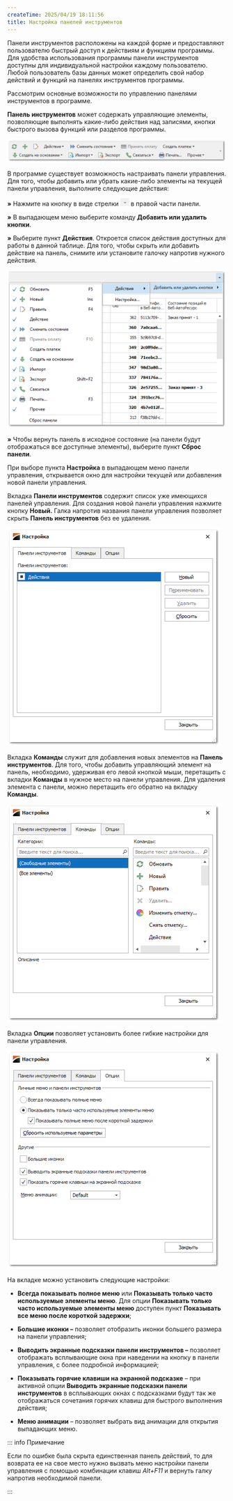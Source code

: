 ```yaml
---
createTime: 2025/04/19 18:11:56
title: Настройка панелей инструментов
---
```

Панели инструментов расположены на каждой форме и предоставляют пользователю быстрый доступ к действиям и функциям программы. Для удобства использования программы панели инструментов доступны для индивидуальной настройки каждому пользователю. Любой пользователь базы данных может определить свой набор действий и функций на панелях инструментов программы.

Рассмотрим основные возможности по управлению панелями инструментов в программе.

**Панель инструментов** может содержать управляющие элементы, позволяющие выполнять какие-либо действия над записями, кнопки быстрого вызова функций или разделов программы.

![](../../../assets/guide/Aspose.Words.6f13226c-9016-4dda-be57-653ed66d987a.130.png)

В программе существует возможность настраивать панели управления. Для того, чтобы добавить или убрать какие-либо элементы на текущей панели управления, выполните следующие действия:

**»** Нажмите на кнопку в виде стрелки ![](../../../assets/guide/Aspose.Words.6f13226c-9016-4dda-be57-653ed66d987a.131.png) в правой части панели.

**»** В выпадающем меню выберите команду **Добавить или удалить кнопки**.

**»** Выберите пункт **Действия**. Откроется список действия доступных для работы в данной таблице. Для того, чтобы скрыть или добавить действие на панель, снимите или установите галочку напротив нужного действия.

![](../../../assets/guide/Aspose.Words.6f13226c-9016-4dda-be57-653ed66d987a.132.png)

**»** Чтобы вернуть панель в исходное состояние (на панели будут отображаться все доступные элементы), выберите пункт **Сброс панели**.

При выборе пункта **Настройка** в выпадающем меню панели управления, открывается окно для настройки текущей или добавления новой панели управления.

Вкладка **Панели инструментов** содержит список уже имеющихся панелей управления. Для создания новой панели управления нажмите кнопку **Новый.** Галка напротив названия панели управления позволяет скрыть **Панель инструментов** без ее удаления.

![](../../../assets/guide/Aspose.Words.6f13226c-9016-4dda-be57-653ed66d987a.133.png)

Вкладка **Команды** служит для добавления новых элементов на **Панель инструментов**. Для того, чтобы добавить управляющий элемент на панель, необходимо, удерживая его левой кнопкой мыши, перетащить с вкладки **Команды** в нужное место на панели управления. Для удаления элемента с панели, можно перетащить его обратно на вкладку **Команды**.



![](../../../assets/guide/Aspose.Words.6f13226c-9016-4dda-be57-653ed66d987a.134.png)

Вкладка **Опции** позволяет установить более гибкие настройки для панели управления.

![](../../../assets/guide/Aspose.Words.6f13226c-9016-4dda-be57-653ed66d987a.135.png)

На вкладке можно установить следующие настройки:

- **Всегда показывать полное меню** или **Показывать только часто используемые элементы меню**. Для опции **Показывать только часто используемые элементы меню** доступен пункт **Показывать все меню после короткой задержки**;

- **Большие иконки –** позволяет отобразить иконки большего размера на панели управления;

- **Выводить экранные подсказки панели инструментов –** позволяет отображать всплывающие окна при наведении на кнопку в панели управления, с более подробной информацией;

- **Показывать горячие клавиши на экранной подсказке** – при активной опции **Выводить экранные подсказки панели инструментов** в всплывающих окнах с подсказками будут так же отображаться сочетания горячих клавиш для быстрого выполнения действия;

- **Меню анимации** – позволяет выбрать вид анимации для открытия выпадающих меню.

::: info Примечание

Если по ошибке была скрыта единственная панель действий, то для возврата ее на свое место нужно вызвать меню настройки панели управления с помощью комбинации клавиш *Alt+F11* и вернуть галку напротив необходимой панели.

:::